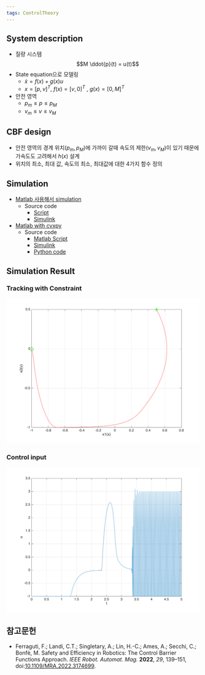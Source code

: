```yaml
---
tags: ControlTheory
---
```

## System description

- 질량 시스템
$$M \ddot{p}(t) = u(t)$$
- State equation으로 모델링
	- $\dot{x} = f(x) + g(x)u$
	- $x = [p, v]^T$, $f(x) = [v, 0]^T$ , $g(x) = [0, M]^T$
- 안전 영역
	- $p_m \leq p \leq p_M$
	- $v_m \leq v \leq v_M$

## CBF design

- 안전 영역의 경계 위치($p_m, p_M$)에 가까이 갈때 속도의 제한($v_m, v_M$)이 있기 때문에 가속도도 고려해서 $h(x)$ 설계
- 위치의 최소, 최대 값, 속도의 최소, 최대값에 대한 4가지 함수 정의

## Simulation

- [Matlab 사용해서 simulation](./Matlab에서%20CBF%20구현.md)
	- Source code
		- [Script](../src/CBF_for_DoubleInteg.mlx)
		- [Simulink](../src/CBF_for_DoubleInteg.slx)
- [Matlab with cvxpy](./Matlab%20with%20cvxpy.md)
	- Source code
		- [Matlab Script](../src/DI_cbf_cvxpy.mlx)
		- [Simulink](../src/DI_cbf_cvxpy.slx)
		- [Python code](../src/DI_cbf_cvxpy.py)

## Simulation Result

### Tracking with Constraint
![Trajectory](../fig/DI_figure_0.png)

### Control input
![Input](../fig/DI_figure_1.png)

## 참고문헌

- Ferraguti, F.; Landi, C.T.; Singletary, A.; Lin, H.-C.; Ames, A.; Secchi, C.; Bonfè, M. Safety and Efficiency in Robotics: The Control Barrier Functions Approach. _IEEE Robot. Automat. Mag._ **2022**, _29_, 139–151, doi:[10.1109/MRA.2022.3174699](https://doi.org/10.1109/MRA.2022.3174699).
